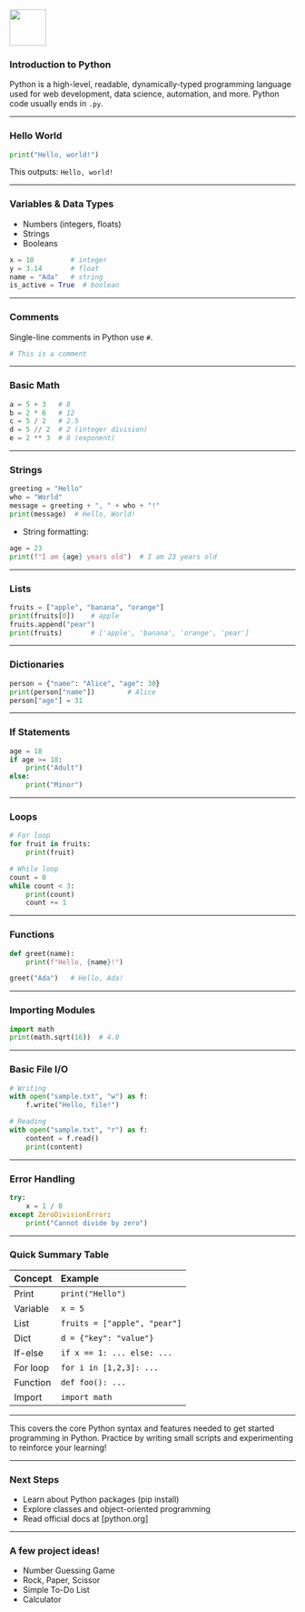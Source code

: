<img src="https://insalgo.fr/assets/images/logos/logo.svg" style="height:64px;margin-right:32px"/>

### Introduction to Python

Python is a high-level, readable, dynamically-typed programming language used for web development, data science, automation, and more. Python code usually ends in `.py`.

***

### Hello World

```python
print("Hello, world!")
```

This outputs:
`Hello, world!`

***

### Variables \& Data Types

- Numbers (integers, floats)
- Strings
- Booleans

```python
x = 10         # integer
y = 3.14       # float
name = "Ada"   # string
is_active = True  # boolean
```


***

### Comments

Single-line comments in Python use `#`.

```python
# This is a comment
```


***

### Basic Math

```python
a = 5 + 3   # 8
b = 2 * 6   # 12
c = 5 / 2   # 2.5
d = 5 // 2  # 2 (integer division)
e = 2 ** 3  # 8 (exponent)
```


***

### Strings

```python
greeting = "Hello"
who = "World"
message = greeting + ", " + who + "!"
print(message)  # Hello, World!
```

- String formatting:

```python
age = 23
print(f"I am {age} years old")  # I am 23 years old
```


***

### Lists

```python
fruits = ["apple", "banana", "orange"]
print(fruits[0])    # apple
fruits.append("pear")
print(fruits)       # ['apple', 'banana', 'orange', 'pear']
```


***

### Dictionaries

```python
person = {"name": "Alice", "age": 30}
print(person["name"])        # Alice
person["age"] = 31
```


***

### If Statements

```python
age = 18
if age >= 18:
    print("Adult")
else:
    print("Minor")
```


***

### Loops

```python
# For loop
for fruit in fruits:
    print(fruit)

# While loop
count = 0
while count < 3:
    print(count)
    count += 1
```


***

### Functions

```python
def greet(name):
    print(f"Hello, {name}!")

greet("Ada")   # Hello, Ada!
```


***

### Importing Modules

```python
import math
print(math.sqrt(16))  # 4.0
```


***

### Basic File I/O

```python
# Writing
with open("sample.txt", "w") as f:
    f.write("Hello, file!")

# Reading
with open("sample.txt", "r") as f:
    content = f.read()
    print(content)
```


***

### Error Handling

```python
try:
    x = 1 / 0
except ZeroDivisionError:
    print("Cannot divide by zero")
```


***

### Quick Summary Table

| Concept | Example |
| :-- | :-- |
| Print | `print("Hello")` |
| Variable | `x = 5` |
| List | `fruits = ["apple", "pear"]` |
| Dict | `d = {"key": "value"}` |
| If-else | `if x == 1: ... else: ...` |
| For loop | `for i in [1,2,3]: ...` |
| Function | `def foo(): ...` |
| Import | `import math` |


***

This covers the core Python syntax and features needed to get started programming in Python. Practice by writing small scripts and experimenting to reinforce your learning!

***

### Next Steps

- Learn about Python packages (pip install)
- Explore classes and object-oriented programming
- Read official docs at [python.org]

***

### A few project ideas!

- Number Guessing Game
- Rock, Paper, Scissor
- Simple To-Do List
- Calculator